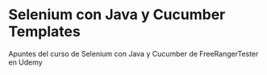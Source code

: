 # Selenium con Java y Cucumber Templates
 Apuntes del curso de Selenium con Java y Cucumber de FreeRangerTester en Udemy
